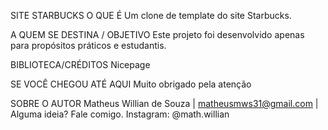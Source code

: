 SITE STARBUCKS
O QUE É
Um clone de template do site Starbucks.

A QUEM SE DESTINA / OBJETIVO
Este projeto foi desenvolvido apenas para propósitos práticos e estudantis.

BIBLIOTECA/CRÉDITOS
Nicepage

SE VOCÊ CHEGOU ATÉ AQUI
Muito obrigado pela atenção

SOBRE O AUTOR
Matheus Willian de Souza | matheusmws31@gmail.com | Alguma ideia?  Fale comigo. Instagram: @math.willian
